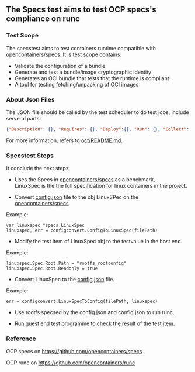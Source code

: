 ## The Specs test  aims to test OCP specs's compliance on runc

### Test Scope    

The specstest aims to test containers runtime compatible with  [opencontainers/specs](https://github.com/opencontainers/specs).
It is test scope contains:   

- Validate the configuration of a bundle
- Generate and test a bundle/image cryptographic identity
- Generates an OCI bundle that tests that the runtime is compliant
- A tool for testing fetching/unpacking of OCI images

### About Json Files

The JSON file should be called by the test scheduler to do test jobs, include serveral parts:
``` json
{"Description": {}, "Requires": {}, "Deploy":{}, "Run": {}, "Collect": {}}
```
For more information, refers to [oct/README.md](./../../README.md).

### Specstest Steps
It conclude the next steps,
- Uses the Specs in [opencontainers/specs](https://github.com/opencontainers/specs) as a benchmark,     
LinuxSpec is the the full specification for linux containers in the project.

- Convert  [config.json](./source/config.json) file to the obj LinuxSPec on the [opencontainers/specs](https://github.com/opencontainers/specs).       

Example:
```
var linuxspec *specs.LinuxSpec
linuxspec, err = configconvert.ConfigToLinuxSpec(filePath)
```

- Modify the test item of LinuxSpec obj to the testvalue in the host end.     

Example:
```
linuxspec.Spec.Root.Path = "rootfs_rootconfig"
linuxspec.Spec.Root.Readonly = true
```
- Convert LinuxSpec to the [config.json](./source/config.json) file.  

Example:
```
err = configconvert.LinuxSpecToConfig(filePath, linuxspec)
```

- Use rootfs specsed by the config.json and config.json to run runc.

- Run guest end test programme to check the result of the test item.

### Reference
OCP specs on https://github.com/opencontainers/specs   

OCP runc on https://github.com/opencontainers/runc
